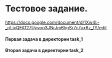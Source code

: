 # Тестовое задание.

https://docs.google.com/document/d/1Xw4L-_riLixQFA127Uyvoq3JNrJm6hgSr7c7ux6z_fY/edit

#### Первая задача в директории task_1

#### Вторая задача в директории task_2
